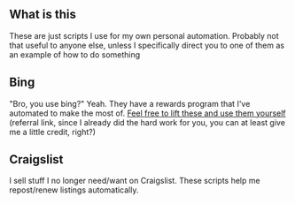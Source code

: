 ## What is this

These are just scripts I use for my own personal automation. Probably not that useful to anyone else, unless I specifically direct you to one of them as an example of how to do something

## Bing

"Bro, you use bing?" Yeah. They have a rewards program that I've automated to make the most of. [Feel free to lift these and use them yourself](https://www.bing.com/explore/rewards?PUBL=REFERAFRIEND&CREA=RAW&rrid=_c9feb5ad-3d7c-e93f-884c-9221f773aa60) (referral link, since I already did the hard work for you, you can at least give me a little credit, right?)

## Craigslist

I sell stuff I no longer need/want on Craigslist. These scripts help me repost/renew listings automatically.

